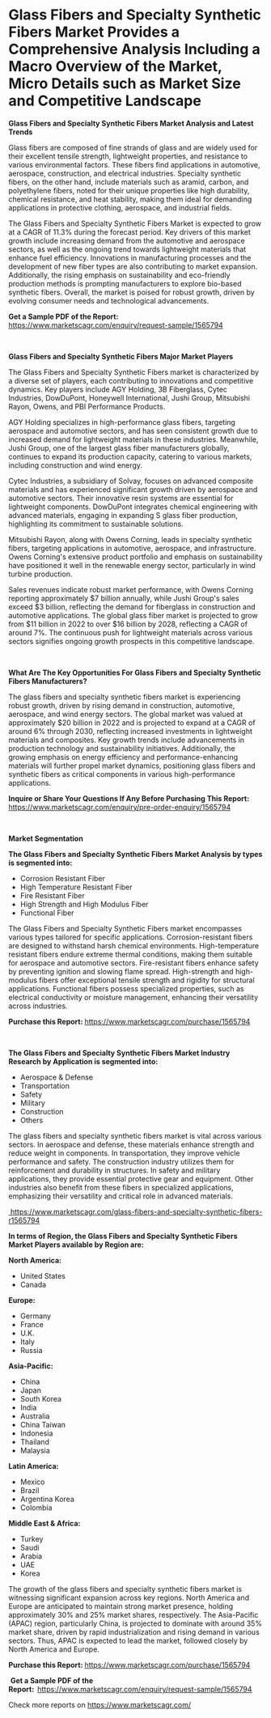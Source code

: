 <p><h1>Glass Fibers and Specialty Synthetic Fibers Market Provides a Comprehensive Analysis Including a Macro Overview of the Market, Micro Details such as Market Size and Competitive Landscape</h1></p><p><strong>Glass Fibers and Specialty Synthetic Fibers Market Analysis and Latest Trends</strong></p>
<p><p>Glass fibers are composed of fine strands of glass and are widely used for their excellent tensile strength, lightweight properties, and resistance to various environmental factors. These fibers find applications in automotive, aerospace, construction, and electrical industries. Specialty synthetic fibers, on the other hand, include materials such as aramid, carbon, and polyethylene fibers, noted for their unique properties like high durability, chemical resistance, and heat stability, making them ideal for demanding applications in protective clothing, aerospace, and industrial fields.</p><p>The Glass Fibers and Specialty Synthetic Fibers Market is expected to grow at a CAGR of 11.3% during the forecast period. Key drivers of this market growth include increasing demand from the automotive and aerospace sectors, as well as the ongoing trend towards lightweight materials that enhance fuel efficiency. Innovations in manufacturing processes and the development of new fiber types are also contributing to market expansion. Additionally, the rising emphasis on sustainability and eco-friendly production methods is prompting manufacturers to explore bio-based synthetic fibers. Overall, the market is poised for robust growth, driven by evolving consumer needs and technological advancements.</p></p>
<p><strong>Get a Sample PDF of the Report:&nbsp;</strong> <a href="https://www.marketscagr.com/enquiry/request-sample/1565794?utm_campaign=1869&utm_medium=2&utm_source=Github&utm_content=ia&utm_term=05022025&utm_id=glass-fibers-and-specialty-synthetic-fibers">https://www.marketscagr.com/enquiry/request-sample/1565794</a></p>
<p>&nbsp;</p>
<p><strong>Glass Fibers and Specialty Synthetic Fibers Major Market Players</strong></p>
<p><p>The Glass Fibers and Specialty Synthetic Fibers market is characterized by a diverse set of players, each contributing to innovations and competitive dynamics. Key players include AGY Holding, 3B Fiberglass, Cytec Industries, DowDuPont, Honeywell International, Jushi Group, Mitsubishi Rayon, Owens, and PBI Performance Products. </p><p>AGY Holding specializes in high-performance glass fibers, targeting aerospace and automotive sectors, and has seen consistent growth due to increased demand for lightweight materials in these industries. Meanwhile, Jushi Group, one of the largest glass fiber manufacturers globally, continues to expand its production capacity, catering to various markets, including construction and wind energy.</p><p>Cytec Industries, a subsidiary of Solvay, focuses on advanced composite materials and has experienced significant growth driven by aerospace and automotive sectors. Their innovative resin systems are essential for lightweight components. DowDuPont integrates chemical engineering with advanced materials, engaging in expanding S glass fiber production, highlighting its commitment to sustainable solutions.</p><p>Mitsubishi Rayon, along with Owens Corning, leads in specialty synthetic fibers, targeting applications in automotive, aerospace, and infrastructure. Owens Corning's extensive product portfolio and emphasis on sustainability have positioned it well in the renewable energy sector, particularly in wind turbine production.</p><p>Sales revenues indicate robust market performance, with Owens Corning reporting approximately $7 billion annually, while Jushi Group's sales exceed $3 billion, reflecting the demand for fiberglass in construction and automotive applications. The global glass fiber market is projected to grow from $11 billion in 2022 to over $16 billion by 2028, reflecting a CAGR of around 7%. The continuous push for lightweight materials across various sectors signifies ongoing growth prospects in this competitive landscape.</p></p>
<p>&nbsp;</p>
<p><strong>What Are The Key Opportunities For Glass Fibers and Specialty Synthetic Fibers Manufacturers?</strong></p>
<p><p>The glass fibers and specialty synthetic fibers market is experiencing robust growth, driven by rising demand in construction, automotive, aerospace, and wind energy sectors. The global market was valued at approximately $20 billion in 2022 and is projected to expand at a CAGR of around 6% through 2030, reflecting increased investments in lightweight materials and composites. Key growth trends include advancements in production technology and sustainability initiatives. Additionally, the growing emphasis on energy efficiency and performance-enhancing materials will further propel market dynamics, positioning glass fibers and synthetic fibers as critical components in various high-performance applications.</p></p>
<p><strong>Inquire or Share Your Questions If Any Before Purchasing This Report:</strong> <a href="https://www.marketscagr.com/enquiry/pre-order-enquiry/1565794?utm_campaign=1869&utm_medium=2&utm_source=Github&utm_content=ia&utm_term=05022025&utm_id=glass-fibers-and-specialty-synthetic-fibers">https://www.marketscagr.com/enquiry/pre-order-enquiry/1565794</a></p>
<p>&nbsp;</p>
<p><strong>Market Segmentation</strong></p>
<p><strong>The Glass Fibers and Specialty Synthetic Fibers Market Analysis by types is segmented into:</strong></p>
<p><ul><li>Corrosion Resistant Fiber</li><li>High Temperature Resistant Fiber</li><li>Fire Resistant Fiber</li><li>High Strength and High Modulus Fiber</li><li>Functional Fiber</li></ul></p>
<p><p>The Glass Fibers and Specialty Synthetic Fibers market encompasses various types tailored for specific applications. Corrosion-resistant fibers are designed to withstand harsh chemical environments. High-temperature resistant fibers endure extreme thermal conditions, making them suitable for aerospace and automotive sectors. Fire-resistant fibers enhance safety by preventing ignition and slowing flame spread. High-strength and high-modulus fibers offer exceptional tensile strength and rigidity for structural applications. Functional fibers possess specialized properties, such as electrical conductivity or moisture management, enhancing their versatility across industries.</p></p>
<p><strong>Purchase this Report:&nbsp;</strong><a href="https://www.marketscagr.com/purchase/1565794?utm_campaign=1869&utm_medium=2&utm_source=Github&utm_content=ia&utm_term=05022025&utm_id=glass-fibers-and-specialty-synthetic-fibers">https://www.marketscagr.com/purchase/1565794</a></p>
<p>&nbsp;</p>
<p><strong>The Glass Fibers and Specialty Synthetic Fibers Market Industry Research by Application is segmented into:</strong></p>
<p><ul><li>Aerospace & Defense</li><li>Transportation</li><li>Safety</li><li>Military</li><li>Construction</li><li>Others</li></ul></p>
<p><p>The glass fibers and specialty synthetic fibers market is vital across various sectors. In aerospace and defense, these materials enhance strength and reduce weight in components. In transportation, they improve vehicle performance and safety. The construction industry utilizes them for reinforcement and durability in structures. In safety and military applications, they provide essential protective gear and equipment. Other industries also benefit from these fibers in specialized applications, emphasizing their versatility and critical role in advanced materials.</p></p>
<p><a href="https://www.marketscagr.com/glass-fibers-and-specialty-synthetic-fibers-r1565794?utm_campaign=1869&utm_medium=2&utm_source=Github&utm_content=ia&utm_term=05022025&utm_id=glass-fibers-and-specialty-synthetic-fibers">&nbsp;https://www.marketscagr.com/glass-fibers-and-specialty-synthetic-fibers-r1565794</a></p>
<p><strong>In terms of Region, the Glass Fibers and Specialty Synthetic Fibers Market Players available by Region are:</strong></p>
<p>
    <p> <strong> North America: </strong>
        <ul>
            <li>United States</li>
            <li>Canada</li>
        </ul>
        </p> 
    <p> <strong> Europe: </strong>
        <ul>
            <li>Germany</li>
            <li>France</li>
            <li>U.K.</li>
            <li>Italy</li>
            <li>Russia</li>
        </ul>
        </p> 
    <p> <strong> Asia-Pacific: </strong>
        <ul>
            <li>China</li>
            <li>Japan</li>
            <li>South Korea</li>
            <li>India</li>
            <li>Australia</li>
            <li>China Taiwan</li>
            <li>Indonesia</li>
            <li>Thailand</li>
            <li>Malaysia</li>
        </ul>
        </p> 
    <p> <strong> Latin America: </strong>
        <ul>
            <li>Mexico</li>
            <li>Brazil</li>
            <li>Argentina Korea</li>
            <li>Colombia</li>
        </ul>
        </p> 
    <p> <strong> Middle East & Africa: </strong>
        <ul>
            <li>Turkey</li>
            <li>Saudi</li>
            <li>Arabia</li>
            <li>UAE</li>
            <li>Korea</li>
        </ul>
    </p>
    </p>
<p><p>The growth of the glass fibers and specialty synthetic fibers market is witnessing significant expansion across key regions. North America and Europe are anticipated to maintain strong market presence, holding approximately 30% and 25% market shares, respectively. The Asia-Pacific (APAC) region, particularly China, is projected to dominate with around 35% market share, driven by rapid industrialization and rising demand in various sectors. Thus, APAC is expected to lead the market, followed closely by North America and Europe.</p></p>
<p><strong>Purchase this Report: </strong><a href="https://www.marketscagr.com/purchase/1565794?utm_campaign=1869&utm_medium=2&utm_source=Github&utm_content=ia&utm_term=05022025&utm_id=glass-fibers-and-specialty-synthetic-fibers">https://www.marketscagr.com/purchase/1565794</a></p>
<p>&nbsp;<strong>Get a Sample PDF of the Report:&nbsp;&nbsp;</strong><a href="https://www.marketscagr.com/enquiry/request-sample/1565794?utm_campaign=1869&utm_medium=2&utm_source=Github&utm_content=ia&utm_term=05022025&utm_id=glass-fibers-and-specialty-synthetic-fibers">https://www.marketscagr.com/enquiry/request-sample/1565794</a></p>
<p><strong></strong></p>
<p>Check more reports on <a href="https://www.marketscagr.com/?utm_campaign=1869&utm_medium=2&utm_source=Github&utm_content=ia&utm_term=05022025&utm_id=glass-fibers-and-specialty-synthetic-fibers">https://www.marketscagr.com/</a></p>